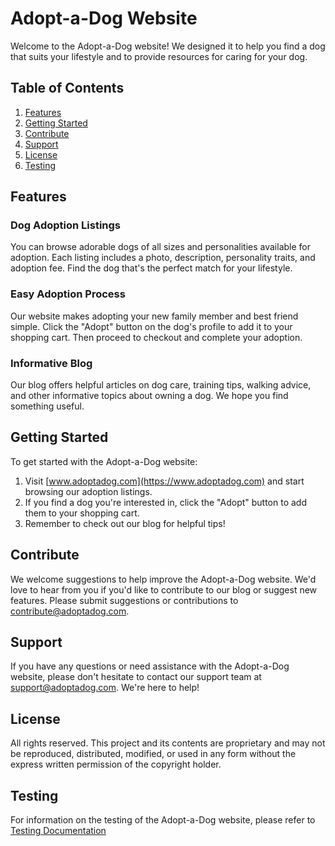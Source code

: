 # Adopt-a-Dog Website

Welcome to the Adopt-a-Dog website! We designed it to help you find a dog that suits your lifestyle and to provide resources for caring for your dog.

## Table of Contents
1. [Features](#features)
2. [Getting Started](#getting-started)
3. [Contribute](#contribute)
4. [Support](#support)
5. [License](#license)
6. [Testing](#testing)

## Features

### Dog Adoption Listings
You can browse adorable dogs of all sizes and personalities available for adoption. Each listing includes a photo, description, personality traits, and adoption fee. Find the dog that's the perfect match for your lifestyle.

### Easy Adoption Process
Our website makes adopting your new family member and best friend simple. Click the "Adopt" button on the dog's profile to add it to your shopping cart. Then proceed to checkout and complete your adoption.

### Informative Blog
Our blog offers helpful articles on dog care, training tips, walking advice, and other informative topics about owning a dog. We hope you find something useful.

## Getting Started
To get started with the Adopt-a-Dog website:
1. Visit [www.adoptadog.com](https://www.adoptadog.com) and start browsing our adoption listings.
2. If you find a dog you're interested in, click the "Adopt" button to add them to your shopping cart.
3. Remember to check out our blog for helpful tips!

## Contribute
We welcome suggestions to help improve the Adopt-a-Dog website. We'd love to hear from you if you'd like to contribute to our blog or suggest new features. Please submit suggestions or contributions to [contribute@adoptadog.com](mailto:contribute@adoptadog.com).

## Support
If you have any questions or need assistance with the Adopt-a-Dog website, please don't hesitate to contact our support team at [support@adoptadog.com](mailto:support@adoptadog.com). We're here to help!

## License
All rights reserved. This project and its contents are proprietary and may not be reproduced, distributed, modified, or used in any form without the express written permission of the copyright holder.

## Testing
For information on the testing of the Adopt-a-Dog website, please refer to [Testing Documentation](https://www.adoptadog.com/testing.txt)
